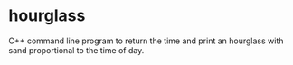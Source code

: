 # hourglass
C++ command line program to return the time and print an hourglass with sand proportional to the time of day.
